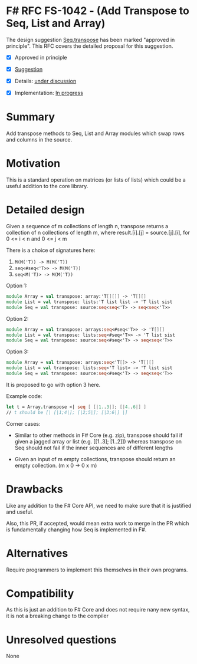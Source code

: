 # F# RFC FS-1042 - (Add Transpose to Seq, List and Array)

The design suggestion [Seq.transpose](https://github.com/fsharp/fslang-suggestions/issues/106) has been marked "approved in principle".
This RFC covers the detailed proposal for this suggestion.

* [x] Approved in principle
* [X] [Suggestion](https://github.com/fsharp/fslang-suggestions/issues/106)
* [X] Details: [under discussion](https://github.com/fsharp/fslang-design/issues/236)
* [X] Implementation: [In progress](https://github.com/dotnet/fsharp/pull/4020)


# Summary
[summary]: #summary

Add transpose methods to Seq, List and Array modules which swap rows and columns in the source.

# Motivation
[motivation]: #motivation

This is a standard operation on matrices (or lists of lists) which could be a useful addition to the core library.

# Detailed design
[design]: #detailed-design

Given a sequence of m collections of length n, transpose returns a collection of n collections of length m, where result.[i].[j] = source.[j].[i], for 0 <= i < n and 0 <= j < m

There is a choice of signatures here:

1. `M(M('T)) -> M(M('T))`
3. `seq<#seq<'T>> -> M(M('T))`
2. `seq<M('T)> -> M(M('T))`

Option 1:

```fsharp
module Array = val transpose: array:'T[][]] -> 'T[][]
module List = val transpose: lists:'T list list -> 'T list sist
module Seq = val transpose: source:seq<seq<'T> -> seq<seq<'T>>
```

Option 2:

```fsharp
module Array = val transpose: arrays:seq<#seq<'T>> -> 'T[][]
module List = val transpose: lists:seq<#seq<'T>> -> 'T list sist
module Seq = val transpose: source:seq<#seq<'T> -> seq<seq<'T>>
```

Option 3:

```fsharp
module Array = val transpose: arrays:seq<'T[]> -> 'T[][]
module List = val transpose: lists:seq<'T list> -> 'T list sist
module Seq = val transpose: source:seq<#seq<'T> -> seq<seq<'T>>
```

It is proposed to go with option 3 here.

Example code:

```fsharp
let t = Array.transpose <| seq [ [|1..3|]; [|4..6|] ]
// t should be [| [|1;4|]; [|2;5|]; [|3;6|] |]
```

Corner cases:
* Similar to other methods in F# Core (e.g. zip), transpose should fail if given a jagged array or list (e.g. [[1..3]; [1..2]]) whereas transpose on Seq should not fail if the inner sequences are of different lengths

* Given an input of m empty collections, transpose should return an empty collection. (m x 0 -> 0 x m)

# Drawbacks
[drawbacks]: #drawbacks

Like any addition to the F# Core API, we need to make sure that it is justified and useful.

Also, this PR, if accepted, would mean extra work to merge in the PR which is fundamentally changing how Seq is implemented in F#.

# Alternatives
[alternatives]: #alternatives

Require programmers to implement this themselves in their own programs.

# Compatibility
[compatibility]: #compatibility

As this is just an addition to F# Core and does not require nany new syntax, it is not a breaking change to the compiler


# Unresolved questions
[unresolved]: #unresolved-questions

None

